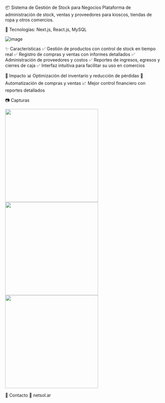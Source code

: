 📦 Sistema de Gestión de Stock para Negocios
Plataforma de administración de stock, ventas y proveedores para kioscos, tiendas de ropa y otros comercios.

📌 Tecnologías: Next.js, React.js, MySQL

![image](https://github.com/user-attachments/assets/ec803f1a-3e6c-47bd-9d28-f31d96ca660f)

✨ Características
✅ Gestión de productos con control de stock en tiempo real
✅ Registro de compras y ventas con informes detallados
✅ Administración de proveedores y costos
✅ Reportes de ingresos, egresos y cierres de caja
✅ Interfaz intuitiva para facilitar su uso en comercios

🎯 Impacto
📊 Optimización del inventario y reducción de pérdidas
💸 Automatización de compras y ventas
📈 Mejor control financiero con reportes detallados

📷 Capturas

<img src="https://github.com/user-attachments/assets/c6a2822c-1bc6-4631-92b8-b328bfb01208" width="300">
<img src="https://github.com/user-attachments/assets/4d126303-ccf0-48d9-83e0-a780af8c6eb9" width="300">
<img src="https://github.com/user-attachments/assets/19e30009-f7dd-436b-8d7e-6e4d1c6f3112" width="300">


📩 Contacto
📧 netsol.ar
